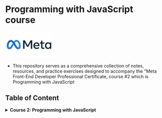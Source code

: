 # Programming with JavaScript course

<img src="./meta-logo.png" width=150>

- This repository serves as a comprehensive collection of notes, resources, and practice exercises designed to accompany the "Meta Front-End Developer Professional Certificate, course #2 which is Programming with JavaScript

## Table of Content

<details>
<summary><b>Course 2: </b><b>Programming with JavaScript</b></summary>

  * Module 1: [Introduction to JavaScript](https://github.com/MarcoRuizz/META_Programming-with-JavaScript/tree/a543e9058110b4e0acd1e31153e499247c67db35/module1)
  * Module 2: [The building Blocks of a Program](https://github.com/MarcoRuizz/META_Programming-with-JavaScript/tree/a543e9058110b4e0acd1e31153e499247c67db35/module2)
  * Module 3: [Programming Paradigms](https://github.com/MarcoRuizz/META_Programming-with-JavaScript/tree/a543e9058110b4e0acd1e31153e499247c67db35/module3)
  * Module 4: [Testing](https://github.com/MarcoRuizz/META_Programming-with-JavaScript/tree/a543e9058110b4e0acd1e31153e499247c67db35/module4)
  * Module 5: [End-of-Course Graded Assessment](https://github.com/MarcoRuizz/META_Programming-with-JavaScript/tree/a543e9058110b4e0acd1e31153e499247c67db35/module5)
</details>
